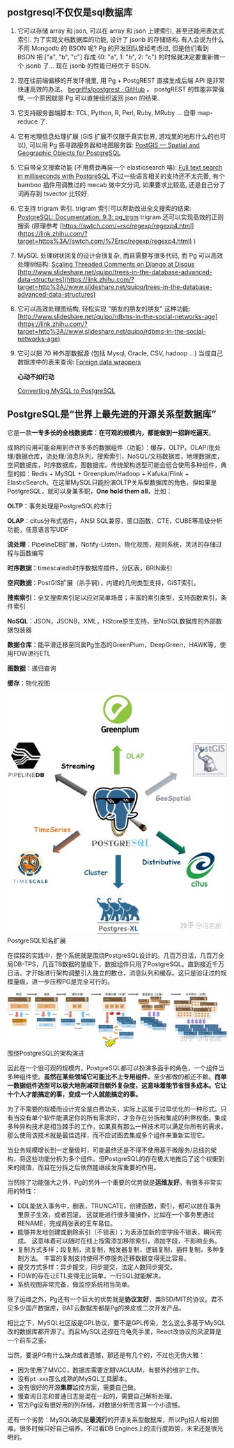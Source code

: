 ## postgresql不仅仅是sql数据库

1. 它可以存储 array 和 json, 可以在 array 和 json 上建索引, 甚至还能用表达式索引. 为了实现文档数据库的功能, 设计了 jsonb 的存储结构. 有人会说为什么不用 Mongodb 的 BSON 呢? Pg 的开发团队曾经考虑过, 但是他们看到 BSON 把 ["a", "b", "c"] 存成 {0: "a", 1: "b", 2: "c"} 的时候就决定要重新做一个 jsonb 了... 现在 jsonb 的性能已经优于 BSON.

2. 现在往前端偏移的开发环境里, 用 Pg + PostgREST 直接生成后端 API 是非常快速高效的办法。 
   [begriffs/postgrest · GitHub](https://link.zhihu.com/?target=https%3A//github.com/begriffs/postgrest) 。
   postgREST 的性能非常强悍, 一个原因就是 Pg 可以直接组织返回 json 的结果.

3. 它支持服务器端脚本: TCL, Python, R, Perl, Ruby, MRuby ... 自带 map-reduce 了.

4. 它有地理信息处理扩展 (GIS 扩展不仅限于真实世界, 游戏里的地形什么的也可以), 可以用 Pg 搭寻路服务器和地图服务器:
   [PostGIS — Spatial and Geographic Objects for PostgreSQL](https://link.zhihu.com/?target=http%3A//postgis.net/)

5. 它自带全文搜索功能 (不用费劲再装一个 elasticsearch 咯):
   [Full text search in milliseconds with PostgreSQL](https://link.zhihu.com/?target=https%3A//blog.lateral.io/2015/05/full-text-search-in-milliseconds-with-postgresql/) 
   不过一些语言相关的支持还不太完善, 有个 bamboo 插件用调教过的 mecab 做中文分词, 如果要求比较高, 还是自己分了词再存到 tsvector 比较好.

6. 它支持 trigram 索引.
   trigram 索引可以帮助改进全文搜索的结果: [PostgreSQL: Documentation: 9.3: pg_trgm](https://link.zhihu.com/?target=http%3A//www.postgresql.org/docs/9.3/static/pgtrgm.html)
   trigram 还可以实现高效的正则搜索 (原理参考 [https://swtch.com/~rsc/regexp/regexp4.html](https://link.zhihu.com/?target=https%3A//swtch.com/%7Ersc/regexp/regexp4.html) )

7. MySQL 处理树状回复的设计会很复杂, 而且需要写很多代码, 而 Pg 可以高效处理树结构:
   [Scaling Threaded Comments on Django at Disqus](https://link.zhihu.com/?target=http%3A//cramer.io/2010/05/30/scaling-threaded-comments-on-django-at-disqus/)
   [http://www.slideshare.net/quipo/trees-in-the-database-advanced-data-structures](https://link.zhihu.com/?target=http%3A//www.slideshare.net/quipo/trees-in-the-database-advanced-data-structures)

8. 它可以高效处理图结构, 轻松实现 "朋友的朋友的朋友" 这种功能:
   [http://www.slideshare.net/quipo/rdbms-in-the-social-networks-age](https://link.zhihu.com/?target=http%3A//www.slideshare.net/quipo/rdbms-in-the-social-networks-age)

9. 它可以把 70 种外部数据源 (包括 Mysql, Oracle, CSV, hadoop ...) 当成自己数据库中的表来查询:
   [Foreign data wrappers](https://link.zhihu.com/?target=https%3A//wiki.postgresql.org/wiki/FDW%3Fnocache%3D1)

   **心动不如行动**

   [Converting MySQL to PostgreSQL](https://link.zhihu.com/?target=https%3A//en.wikibooks.org/wiki/Converting_MySQL_to_PostgreSQL)







## PostgreSQL是“世界上最先进的开源关系型数据库”

它是一款**一专多长的全栈数据库：在可观的规模内，都能做到一招鲜吃遍天**。

​      成熟的应用可能会用到许许多多的数据组件（功能）：缓存，OLTP，OLAP/批处理/数据仓库，流处理/消息队列，搜索索引，NoSQL/文档数据库，地理数据库，空间数据库，时序数据库，图数据库。传统架构选型可能会组合使用多种组件，典型的如：Redis + MySQL + Greenplum/Hadoop + Kafuka/Flink + ElasticSearch。在这里MySQL只能扮演OLTP关系型数据库的角色，但如果是PostgreSQL，就可以身兼多职，**One hold them all**，比如：

**OLTP**：事务处理是PostgreSQL的本行

**OLAP**：citus分布式插件，ANSI SQL兼容，窗口函数，CTE，CUBE等高级分析功能，任意语言写UDF

**流处理**：PipelineDB扩展，Notify-Listen，物化视图，规则系统，灵活的存储过程与函数编写

**时序数据**：timescaledb时序数据库插件，分区表，BRIN索引

**空间数据**：PostGIS扩展（杀手锏），内建的几何类型支持，GiST索引。

**搜索索引**：全文搜索索引足以应对简单场景；丰富的索引类型，支持函数索引，条件索引

**NoSQL**：JSON，JSONB，XML，HStore原生支持，至NoSQL数据库的外部数据包装器

**数据仓库**：能平滑迁移至同属Pg生态的GreenPlum，DeepGreen，HAWK等，使用FDW进行ETL

**图数据**：递归查询

**缓存**：物化视图

![img](img/postgresql1.jpg)PostgreSQL知名扩展

​     在探探的实践中，整个系统就是围绕PostgreSQL设计的。几百万日活，几百万全局DB-TPS，几百TB数据的量级下，数据组件只用了PostgreSQL。直到接近千万日活，才开始进行架构调整引入独立的数仓，消息队列和缓存。这只是验证过的规模量级，进一步压榨PG是完全可行的。

![img](img/postgresql2.jpg)围绕PostgreSQL的架构演进

​     因此在一个很可观的规模内，PostgreSQL都可以扮演多面手的角色，一个组件当多种组件使。**虽然在某些领域它可能比不上专用组件**，至少都做的都还不赖。**而单一数据组件选型可以极大地削减项目额外复杂度，这意味着能节省很多成本。它让十个人才能搞定的事，变成一个人就能搞定的事。**

​     为了不需要的规模而设计完全是白费功夫，实际上这属于过早优化的一种形式。只有当没有单个软件能满足你的所有需求时，才会存在分拆和集成的利弊权衡。集成多种异构技术是相当棘手的工作，如果真有那么一样技术可以满足你所有的需求，那么使用该技术就是最佳选择，而不应试图去集成多个组件来重新实现它。

​     当业务规模增长到一定量级时，可能最终还是不得不使用基于微服务/总线的架构，将这些功能分拆为多个组件。但PostgreSQL的存在极大地推后了这个权衡到来的阈值，而且在分拆之后依然能继续发挥重要的作用。

当然除了功能强大之外，Pg的另外一个重要的优势就是**运维友好**。有很多非常实用的特性：

- DDL能放入事务中，删表，TRUNCATE，创建函数，索引，都可以放在事务里原子生效，或者回滚。
  这就能进行很多骚操作，比如在一个事务里通过RENAME，完成两张表的王车易位。
- 能够并发地创建或删除索引（不锁表）；为表添加新的空字段不锁表，瞬间完成。
  这意味着可以随时在线上按需添加移除索引，添加字段，不影响业务。
- 复制方式多样：段复制，流复制，触发器复制，逻辑复制，插件复制，多种复制方法。
  丰富的复制支持使得不停服务迁移数据变得无比容易。
- 提交方式多样：异步提交，同步提交，法定人数同步提交。
- FDW的存在让ETL变得无比简单，一行SQL就能解决。
- 系统视图非常完备，做监控系统相当简单。

​      除了运维之外，Pg还有一个巨大的优势就是**协议友好**，类BSD/MIT的协议。君不见多少国产数据库，BAT云数据库都是Pg的换皮或二次开发产品。

​     相比之下，MySQL社区版是GPL协议，要不是GPL传染，怎么这么多基于MySQL改的数据库都开源了。而且MySQL还捏在乌龟壳手里，React改协议的风波算是一个前车之鉴。

当然，要说PG有什么缺点或者遗憾，那还是有几个的，不过也无伤大雅：

- 因为使用了MVCC，数据库需要定期VACUUM，有额外的维护工作。
- 没有`pt-xxx`那么成熟的MySQL工具脚本。
- 没有很好的开源**集群**监控方案，需要自己做。
- 慢查询日志和普通日志是混在一起的，需要自己解析处理。
- 官方Pg没有很好用的列存储，对数据分析而言算一个小遗憾。

还有一个劣势：MySQL确实是**最流行**的开源关系型数据库，所以Pg招人相对困难。很多时候只好自己培养。不过看DB Engines上的流行度趋势，未来还是很光明的。
